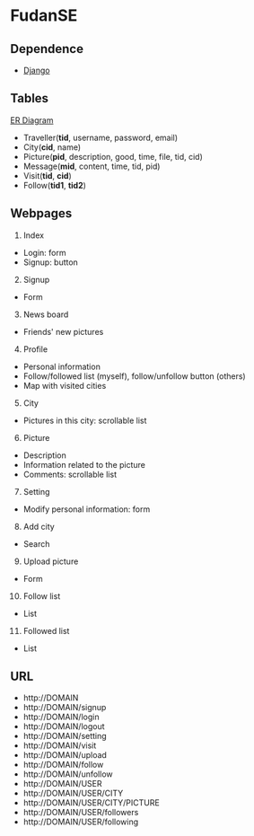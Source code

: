 # FudanSE

## Dependence
* [Django](https://www.djangoproject.com/)

## Tables
[ER Diagram](doc/ER_diagram.svg)

* Traveller(**tid**, username, password, email)
* City(**cid**, name)
* Picture(**pid**, description, good, time, file, tid, cid)
* Message(**mid**, content, time, tid, pid)
* Visit(**tid**, **cid**)
* Follow(**tid1**, **tid2**)

## Webpages
1. Index
  * Login: form
  * Signup: button
2. Signup
  * Form
3. News board
  * Friends' new pictures
4. Profile
  * Personal information
  * Follow/followed list (myself), follow/unfollow button (others)
  * Map with visited cities
5. City
  * Pictures in this city: scrollable list
6. Picture
  * Description
  * Information related to the picture
  * Comments: scrollable list
7. Setting
  * Modify personal information: form
8. Add city
  * Search
9. Upload picture
  * Form
10. Follow list
  * List
11. Followed list
  * List

## URL
* http://DOMAIN
* http://DOMAIN/signup
* http://DOMAIN/login
* http://DOMAIN/logout
* http://DOMAIN/setting
* http://DOMAIN/visit
* http://DOMAIN/upload
* http://DOMAIN/follow
* http://DOMAIN/unfollow
* http://DOMAIN/USER
* http://DOMAIN/USER/CITY
* http://DOMAIN/USER/CITY/PICTURE
* http://DOMAIN/USER/followers
* http://DOMAIN/USER/following

